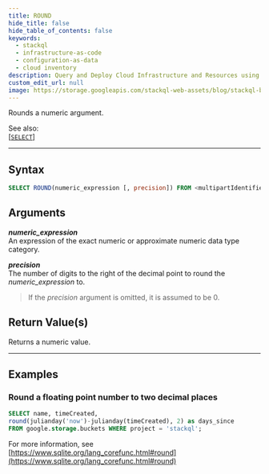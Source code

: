 ```yaml
---
title: ROUND
hide_title: false
hide_table_of_contents: false
keywords:
  - stackql
  - infrastructure-as-code
  - configuration-as-data
  - cloud inventory
description: Query and Deploy Cloud Infrastructure and Resources using SQL
custom_edit_url: null
image: https://storage.googleapis.com/stackql-web-assets/blog/stackql-blog-post-featured-image.png
---
```

Rounds a numeric argument.  

See also:  
[[` SELECT `]](/docs/language-spec/select) 

* * * 

## Syntax

```sql
SELECT ROUND(numeric_expression [, precision]) FROM <multipartIdentifier>;
```

## Arguments

__*numeric_expression*__  
An expression of the exact numeric or approximate numeric data type category.

__*precision*__  
The number of digits to the right of the decimal point to round the *numeric_expression* to.

> If the *precision* argument is omitted, it is assumed to be 0.

## Return Value(s)
Returns a numeric value.

* * *

## Examples

### Round a floating point number to two decimal places

```sql
SELECT name, timeCreated,
round(julianday('now')-julianday(timeCreated), 2) as days_since
FROM google.storage.buckets WHERE project = 'stackql';
```
For more information, see [https://www.sqlite.org/lang_corefunc.html#round](https://www.sqlite.org/lang_corefunc.html#round)